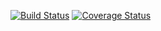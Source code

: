 [![Build Status](https://travis-ci.com/Mucomaximus/4Gewinnt.svg?branch=GUI)](https://travis-ci.com/Mucomaximus/4Gewinnt)
[![Coverage Status](https://coveralls.io/repos/github/Mucomaximus/4Gewinnt/badge.svg?branch=GUI)](https://coveralls.io/github/Mucomaximus/4Gewinnt?branch=GUI)
